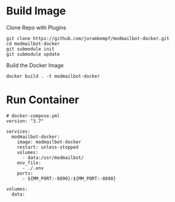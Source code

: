 # Build Image
Clone Repo with Plugins
```
git clone https://github.com/joramkempf/modmailbot-docker.git
cd modmailbot-docker
git submodule init
git submodule update
```
Build the Docker Image
```
docker build . -t modmailbot-docker
```

# Run Container
```
# docker-compose.yml
version: "3.7"

services:
  modmailbot-docker:
    image: modmailbot-docker
    restart: unless-stopped
    volumes: 
      - data:/usr/modmailbot/
    env_file:
      - ./.env
    ports:
      - ${MM_PORT:-8890}:${MM_PORT:-8890}

volumes:
  data:
```